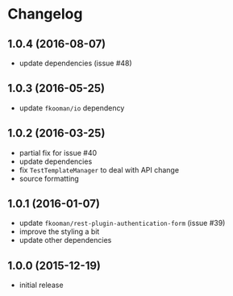 # Changelog

## 1.0.4 (2016-08-07)
- update dependencies (issue #48)

## 1.0.3 (2016-05-25)
- update `fkooman/io` dependency

## 1.0.2 (2016-03-25)
- partial fix for issue #40
- update dependencies
- fix `TestTemplateManager` to deal with API change
- source formatting

## 1.0.1 (2016-01-07)
- update `fkooman/rest-plugin-authentication-form` (issue #39)
- improve the styling a bit
- update other dependencies 

## 1.0.0 (2015-12-19)
- initial release
